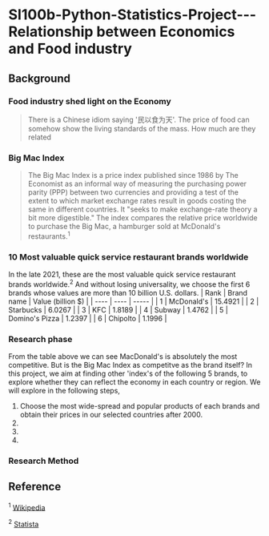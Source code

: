 # SI100b-Python-Statistics-Project---Relationship between Economics and Food industry
## Background
### Food industry shed light on the Economy
> There is a Chinese idiom saying '民以食为天'. The price of food can somehow show the living standards of the mass. How much are they related
### Big Mac Index
> The Big Mac Index is a price index published since 1986 by The Economist as an informal way of measuring the purchasing power parity (PPP) between two currencies and providing a test of the extent to which market exchange rates result in goods costing the same in different countries. It "seeks to make exchange-rate theory a bit more digestible." The index compares the relative price worldwide to purchase the Big Mac, a hamburger sold at McDonald's restaurants.<sup>1</sup>
### 10 Most valuable quick service restaurant brands worldwide
In the late 2021, these are the most valuable quick service restaurant brands worldwide.<sup>2</sup>
And without losing universality, we choose the first 6 brands whose values are more than 10 billion U.S. dollars. 
| Rank    |       Brand name      | Value  (billion $)  |
|  ----   | ----                  | -----               |
| 1       |     McDonald's        |    15.4921          |
| 2       |        Starbucks      | 6.0267              |
| 3       |        KFC            | 1.8189              |
| 4       |       Subway          | 1.4762              |
| 5       |     Domino's Pizza    | 1.2397              |
| 6       |        Chipolto       | 1.1996              |
    
### Research phase
From the table above we can see MacDonald's is absolutely the most competitive. But is the Big Mac Index as competitve as the brand itself?
In this project, we aim at finding other 'index's of the following 5 brands, to explore whether they can reflect the economy in each country or region. 
We will explore in the following steps,
1. Choose the most wide-spread and popular products of each brands and obtain their prices in our selected countries after 2000. 
2.   
3. 
4.
### Research Method






## Reference 

<sup>1</sup> [Wikipedia](https://en.wikipedia.org/wiki/Big_Mac_Index)

<sup>2</sup> [Statista](https://www.statista.com/statistics/273057/value-of-the-most-valuable-fast-food-brands-worldwide/)

